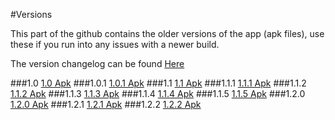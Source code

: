 #Versions

This part of the github contains the older versions of the app (apk files), use these if you run into any issues with a newer build.

The version changelog can be found [Here](https://github.com/MrHDR/Sun-Moon_ShinyCalc/wiki/Changelog)

###1.0
[1.0 Apk](https://github.com/MrHDR/Sun-Moon_ShinyCalc/raw/master/Versions/1.0/com.hdr.shinycalculator.apk)
###1.0.1
[1.0.1 Apk](https://github.com/MrHDR/Sun-Moon_ShinyCalc/raw/master/Versions/1.0.1/com.hdr.shinycalculator.apk)
###1.1
[1.1 Apk](https://github.com/MrHDR/Sun-Moon_ShinyCalc/raw/master/Versions/1.1/com.hdr.shinycalculator.apk)
###1.1.1
[1.1.1 Apk](https://github.com/MrHDR/Sun-Moon_ShinyCalc/raw/master/Versions/1.1.1/com.hdr.shinycalculator.apk)
###1.1.2
[1.1.2 Apk](https://github.com/MrHDR/Sun-Moon_ShinyCalc/raw/master/Versions/1.1.2/com.hdr.shinycalculator.apk)
###1.1.3
[1.1.3 Apk](https://github.com/MrHDR/Sun-Moon_ShinyCalc/raw/master/Versions/1.1.3/com.hdr.shinycalculator.apk)
###1.1.4
[1.1.4 Apk](https://github.com/MrHDR/Sun-Moon_ShinyCalc/raw/master/Versions/1.1.4/com.hdr.shinycalculator.apk)
###1.1.5
[1.1.5 Apk](https://github.com/MrHDR/Sun-Moon_ShinyCalc/raw/master/Versions/1.1.5/com.hdr.shinycalculator.apk)
###1.2.0
[1.2.0 Apk](https://github.com/MrHDR/Sun-Moon_ShinyCalc/raw/master/Versions/1.2.0/com.hdr.shinycalculator.apk)
###1.2.1
[1.2.1 Apk](https://github.com/MrHDR/Sun-Moon_ShinyCalc/raw/master/Versions/1.2.1/com.hdr.shinycalculator.apk)
###1.2.2
[1.2.2 Apk](https://github.com/MrHDR/Sun-Moon_ShinyCalc/raw/master/Versions/1.2.2/com.hdr.shinycalculator.apk)